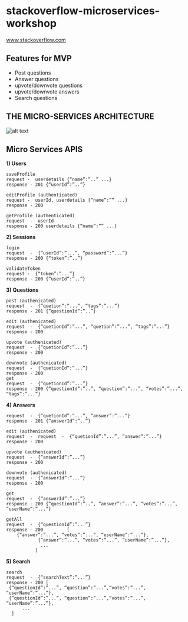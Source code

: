 # stackoverflow-microservices-workshop




www.stackoverflow.com  


## Features for MVP

* Post questions 
* Answer questions
* upvote/downvote questions
* upvote/downvote answers
* Search questions



## THE MICRO-SERVICES ARCHITECTURE

![alt text](https://github.com/raghav-a/stackoverflow-microservices-workshop/blob/master/Stackoverflow.jpg)

## Micro Services APIS

**1) Users**
```
saveProfile 
request -  userdetails {“name”:”..” ...}
response - 201 {“userId”:”..”}

editProfile (authenticated)
request -  userId, userdetails {“name”:”” ...}
response - 200 

getProfile (authenticated)
request  -  userId
response - 200 userdetails {“name”:”” ...}

```

**2) Sessions**
```
login
request  -  {“userId”:”...”, “password”:”...”}
response - 200 {“token”:”..”}

validateToken
request -  {“token”:”...”}
response - 200 {“userId”:”..”}

```
**3) Questions**
```
post (authenicated)
request  -  {“quetion”:”...”, “tags”:”...”}
response - 201 {“questionId”:”..”}

edit (authenicated)
request  -  {“quetionId”:”...”, “quetion”:”...”, “tags”:”...”}
response - 200 

upvote (authenicated)
request  -  {“quetionId”:”...”}
response - 200 

downvote (authenicated)
request  -  {“quetionId”:”...”}
response - 200 
get
request  -  {“quetionId”:”...”}
response - 200 {“questionId”:”..”, “question”:”...”, “votes”:”...”, “tags”:”...”}
```

**4) Answers**

```post (authenicated)
request  -  {“quetionId”:”...”, “answer”:”...”}
response - 201 {“answerId”:”..”}

edit (authenicated)
request  -  request  -  {“quetionId”:”...”, “answer”:”...”}
response - 200 

upvote (authenicated)
request  -  {“answerId”:”...”}
response - 200 

downvote (authenicated)
request  -  {“answerId”:”...”}
response - 200 

get 
request  -  {“answerId”:”...”}
response - 200 {“questionId”:”..”, “answer”:”...”, “votes”:”...”, “userName”:”...”}

getAll
request  -  {“questionId”:”...”}
response - 200         [
 	{“answer”:”...”, “votes”:”...”, “userName”:”...”},
            {“answer”:”...”, “votes”:”...”, “userName”:”...”},
             ...
           ]
```           
**5) Search**
```
search
request  -  {“searchText”:”...”}
response - 200 [
 {“questionId”:”...”, “question”:”...”,“votes”:”...”, “userName”:”...”},
 {“questionId”:”...”, “question”:”...”,“votes”:”...”, “userName”:”...”},
      ...
  ]
```

